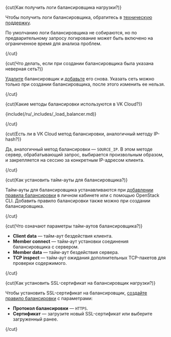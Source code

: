 {cut(Как получить логи балансировщика нагрузки?)}

Чтобы получить логи балансировщика, обратитесь в [техническую поддержку](/ru/contacts).

По умолчанию логи балансировщика не собираются, но по предварительному запросу логирование может быть включено на ограниченное время для анализа проблем.

{/cut}

{cut(Что делать, если при создании балансировщика была указана неверная сеть?)}

[Удалите](/ru/networks/balancing/instructions/manage-lb#udalenie_balansirovshchika_nagruzki) балансировщик и [добавьте](/ru/networks/balancing/instructions/manage-lb#dobavlenie_balansirovshchika_nagruzki) его снова. Указать сеть можно только при создании балансировщика, после этого изменить ее нельзя.

{/cut}

{cut(Какие методы балансировки используются в VK Cloud?)}

{include(/ru/_includes/_load_balancer.md)}

{/cut}

{cut(Есть ли в VK Cloud метод балансировки, аналогичный методу IP-hash?)}

Да, аналогичный метод балансировки — `SOURCE_IP`. В этом методе сервер, обрабатывающий запрос, выбирается произвольным образом, и закрепляется на сессию за конкретным IP-адресом клиента.

{/cut}

{cut(Как установить тайм-ауты для балансировщика?)}

Тайм-ауты для балансировщика устанавливаются при [добавлении правила балансировки](/ru/networks/balancing/instructions/manage-rules#add_balancer_rule) в личном кабинете или с помощью OpenStack CLI. Добавить правило балансировки также можно при создании балансировщика.

{/cut}

{cut(Что означают параметры тайм-аутов балансировщика?)}

- **Client data** — тайм-аут бездействия клиента.
- **Member connect** — тайм-аут установки соединения балансировщика с сервером.
- **Member data** — тайм-аут бездействия сервера.
- **TCP inspect** — тайм-аут ожидания дополнительных TCP-пакетов для проверки содержимого.

{/cut}

{cut(Как установить SSL-сертификат на балансировщик нагрузки?)}

Чтобы установить SSL-сертификат на балансировщик, [создайте правило балансировки](/ru/networks/balancing/instructions/manage-rules#add_balancer_rule) c параметрами:

- **Протокол балансировки** — `HTTPS`.
- **Сертификат** — загрузите новый SSL-сертификат или выберите загруженный ранее.

{/cut}